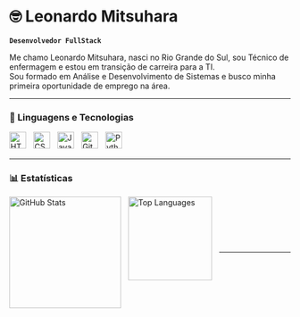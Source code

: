 # 🤓 Leonardo Mitsuhara

**`Desenvolvedor FullStack`**

Me chamo Leonardo Mitsuhara, nasci no Rio Grande do Sul, sou Técnico de enfermagem e estou em transição de carreira para a TI.  
Sou formado em Análise e Desenvolvimento de Sistemas e busco minha primeira oportunidade de emprego na área.

---

### 🤖 Linguagens e Tecnologias

<img 
    align="left" 
    alt="HTML"
    title="HTML" 
    width="30px" 
    style="padding-right: 10px;" 
    src="https://cdn.jsdelivr.net/gh/devicons/devicon/icons/html5/html5-original.svg" 
/>
<img 
    align="left" 
    alt="CSS" 
    title="CSS"
    width="30px" 
    style="padding-right: 10px;" 
    src="https://cdn.jsdelivr.net/gh/devicons/devicon/icons/css3/css3-original.svg" 
/>
<img 
    align="left" 
    alt="JavaScript" 
    title="JavaScript"
    width="30px" 
    style="padding-right: 10px;" 
    src="https://cdn.jsdelivr.net/gh/devicons/devicon/icons/javascript/javascript-original.svg" 
/>
<img 
    align="left" 
    alt="Git" 
    title="Git"
    width="30px" 
    style="padding-right: 10px;" 
    src="https://cdn.jsdelivr.net/gh/devicons/devicon/icons/git/git-original.svg" 
/>
<img 
    align="left" 
    alt="Python" 
    title="Python"
    width="30px" 
    style="padding-right: 10px;" 
    src="https://cdn.jsdelivr.net/gh/devicons/devicon/icons/python/python-original.svg" 
/>

<br/>
<br/>

---

### 📊 Estatísticas

<p>
  <img 
      align="left" 
      alt="GitHub Stats" 
      height="200" 
      style="padding-right: 10px;" 
      src="https://github-readme-stats.vercel.app/api?username=leomitsuhara&show_icons=true&theme=tokyonight&include_all_commits=true&locale=pt-br&cache_seconds=0" 
  />
  <img 
      align="left" 
      alt="Top Languages" 
      height="150" 
      style="padding-right: 10px;" 
      src="https://github-readme-stats.vercel.app/api/top-langs/?username=leomitsuhara&theme=tokyonight&layout=compact&custom_title=Tecnologias&langs_count=9&cache_seconds=0" 
  />
</p>

<br/>
<br/>
<br/>
<br/>
<br/>

---

